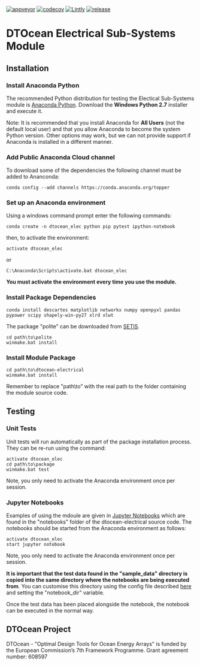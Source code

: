 [![appveyor](https://ci.appveyor.com/api/projects/status/github/DTOcean/dtocean-electrical?branch=master&svg=true)](https://ci.appveyor.com/project/DTOcean/dtocean-electrical)
[![codecov](https://codecov.io/gh/DTOcean/dtocean-electrical/branch/master/graph/badge.svg)](https://codecov.io/gh/DTOcean/dtocean-electrical)
[![Lintly](https://lintly.com/gh/DTOcean/dtocean-electrical/badge.svg)](https://lintly.com/gh/DTOcean/dtocean-electrical/)
[![release](https://img.shields.io/github/release/DTOcean/dtocean-electrical.svg)](https://github.com/DTOcean/dtocean-electrical/releases/latest)

# DTOcean Electrical Sub-Systems Module

## Installation

### Install Anaconda Python

The recommended Python distribution for testing the Electical Sub-Systems module
is [Anaconda Python](https://www.continuum.io/downloads). Download the 
**Windows Python 2.7** installer and execute it.

Note: It is recommended that you install Anaconda for **All Users** (not the
default local user) and that you allow Anaconda to become the system Python
version. Other options may work, but we can not provide support if Anaconda is
installed in a different manner.

### Add Public Anaconda Cloud channel

To download some of the dependencies the following channel must be
added to Ananconda:

```
conda config --add channels https://conda.anaconda.org/topper
```

### Set up an Anaconda environment

Using a windows command prompt enter the following commands:

```
conda create -n dtocean_elec python pip pytest ipython-notebook
```

then, to activate the environment:

```
activate dtocean_elec
```

or

```
C:\Anaconda\Scripts\activate.bat dtocean_elec
```

**You must activate the environment every time you use the module.**

### Install Package Dependencies

```
conda install descartes matplotlib networkx numpy openpyxl pandas pypower scipy shapely-win-py27 xlrd xlwt
```

The package "polite" can be downloaded from [SETIS](https://setis.ec.europa.eu/dt-ocean/).

```
cd path\to\polite
winmake.bat install
```

### Install Module Package

```
cd path\to\dtocean-electrical
winmake.bat install
```

Remember to replace "path\to\" with the real path to the folder containing the
module source code.

## Testing

### Unit Tests

Unit tests will run automatically as part of the package installation process. 
They can be re-run using the command:

```
activate dtocean_elec
cd path\to\package
winmake.bat test
```

Note, you only need to activate the Anaconda environment once per session.

### Jupyter Notebooks

Examples of using the mdoule are given in [Jupyter Notebooks](http://jupyter.org/)
which are found in the "notebooks" folder of the dtocean-electrical source code.
The notebooks should be started from the Anaconda environment as follows:

```
activate dtocean_elec
start jupyter notebook
```

Note, you only need to activate the Anaconda environment once per session.

**It is important that the test data found in the "sample_data" directory is
copied into the same directory where the notebooks are being executed from**.
You can customise this directory using the config file described
[here](http://jupyter-notebook.readthedocs.io/en/latest/config.html)
and setting the "notebook_dir" variable.

Once the test data has been placed alongside the notebook, the notebook can be
executed in the normal way.

## DTOcean Project

DTOcean - "Optimal Design Tools for Ocean Energy Arrays" is funded by the 
European Commission’s 7th Framework Programme. Grant agreement number: 608597

